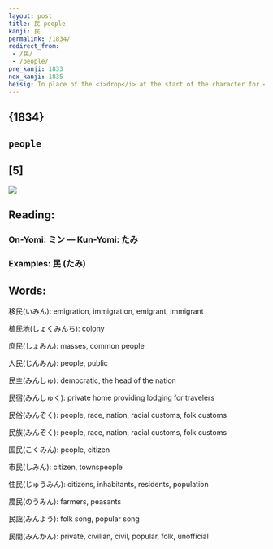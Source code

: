 ```yaml
---
layout: post
title: 民 people
kanji: 民
permalink: /1834/
redirect_from:
 - /民/
 - /people/
pre_kanji: 1833
nex_kanji: 1835
heisig: In place of the <i>drop</i> at the start of the character for <i>family name</i>, we have a <i>mouth</i>, which makes you think of the "vox populi."
---
```


## {1834}

## `people`

## [5]

<div class="stroke"><img src="E6B091.png" /></div>

## Reading:

### On-Yomi: ミン &mdash; Kun-Yomi: たみ

### Examples: 民 (たみ)

## Words:

移民(いみん): emigration, immigration, emigrant, immigrant

植民地(しょくみんち): colony

庶民(しょみん): masses, common people

人民(じんみん): people, public

民主(みんしゅ): democratic, the head of the nation

民宿(みんしゅく): private home providing lodging for travelers

民俗(みんぞく): people, race, nation, racial customs, folk customs

民族(みんぞく): people, race, nation, racial customs, folk customs

国民(こくみん): people, citizen

市民(しみん): citizen, townspeople

住民(じゅうみん): citizens, inhabitants, residents, population

農民(のうみん): farmers, peasants

民謡(みんよう): folk song, popular song

民間(みんかん): private, civilian, civil, popular, folk, unofficial
